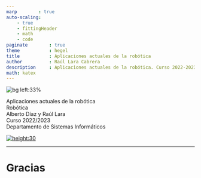 ```yaml
---
marp        : true
auto-scaling:
    - true
    - fittingHeader
    - math
    - code
paginate        : true
theme           : hegel
title           : Aplicaciones actuales de la robótica
author          : Raúl Lara Cabrera
description     : Aplicaciones actuales de la robótica. Curso 2022-2023. E.T.S.I. Sistemas Informáticos (UPM)
math: katex
---
```


<!-- _class: titlepage -->
![bg left:33%](https://live.staticflickr.com/65535/49028927416_02d7b0c238_b.jpg)

<div class="title">Aplicaciones actuales de la robótica</div>
<div class="subtitle">Robótica</div>
<div class="author">Alberto Díaz y Raúl Lara</div>
<div class="date">Curso 2022/2023</div>
<div class="organization">Departamento de Sistemas Informáticos</div>

[![height:30](https://img.shields.io/badge/License-CC%20BY--NC--SA%204.0-informational.svg)](https://creativecommons.org/licenses/by-nc-sa/4.0/)

---

# Gracias<!--_class: transition-->
